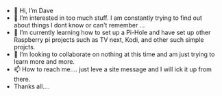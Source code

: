 - 👋 Hi, I’m Dave
- 👀 I’m interested in too much stuff. I am constantly trying to find out about things I dont know or can't remember ...
- 🌱 I’m currently learning how to set up a Pi-Hole and have set up other Raspberry pi projects such as TV next, Kodi, and other such simple projcts.
- 💞️ I’m looking to collaborate on nothing at this time and am just trying to learn more and more.
- 📫 How to reach me.... just leve a site message and I will ick it up from there.
- Thanks all....

<!---
DavidRobinRich/DavidRobinRich is a ✨ special ✨ repository because its `README.md` (this file) appears on your GitHub profile.
You can click the Preview link to take a look at your changes.
--->
